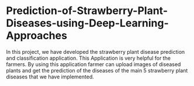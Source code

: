 # Prediction-of-Strawberry-Plant-Diseases-using-Deep-Learning-Approaches
In this project, we have developed the strawberry plant disease prediction  and classification application. This Application is very helpful for the farmers. By  using this application farmer can upload images of diseased plants and get the  prediction of the diseases of the main 5 strawberry plant diseases that we have  implemented.
